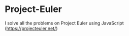 # Project-Euler
I solve all the problems on Project Euler using JavaScript (https://projecteuler.net/)

